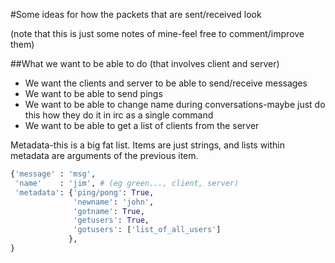 #Some ideas for how the packets that are sent/received look

(note that this is just some notes of mine-feel free to comment/improve them)

##What we want to be able to do (that involves client and server)

* We want the clients and server to be able to send/receive messages
* We want to be able to send pings
* We want to be able to change name during conversations-maybe just do this how they do it in irc as a single command
* We want to be able to get a list of clients from the server


Metadata-this is a big fat list. Items are just strings, and lists within metadata are arguments of the previous item.

```python
{'message' : 'msg',
 'name'    : 'jim', # (eg green..., client, server)
 'metadata': {'ping/pong': True,
              'newname': 'john',
              'gotname': True,
              'getusers': True,
              'gotusers': ['list_of_all_users']
             },
}
```
